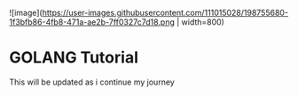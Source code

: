 ![image](https://user-images.githubusercontent.com/111015028/198755680-1f3bfb86-4fb8-471a-ae2b-7ff0327c7d18.png | width=800)

# GOLANG Tutorial
This will be updated as i continue my journey
